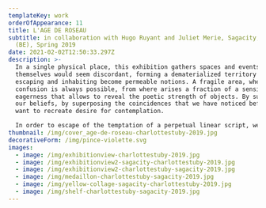 ```yaml
---
templateKey: work
orderOfAppearance: 11
title: L'AGE DE ROSEAU
subtitle: in collaboration with Hugo Ruyant and Juliet Merie, Sagacity, Brussels
  (BE), Spring 2019
date: 2021-02-02T12:50:33.297Z
description: >-
  In a single physical place, this exhibition gathers spaces and events that by
  themselves would seem discordant, forming a dematerialized territory where
  escaping and inhabiting become permeable notions. A fragile area, where
  confusion is always possible, from where arises a fraction of a sensitive
  eagerness that allows to reveal the poetic strength of objects. By superposing
  our beliefs, by superposing the coincidences that we have noticed before, we
  want to recreate desire for contemplation.

  In order to escape of the temptation of a perpetual linear script, we are seeking to set a temporary order of things and to ceaselessly reexamine the way in which they interlink. L’Âge de Roseau is an invitation to roam the space of otherness, a place where imagination does not defy reality, a place where it is not its contrary or its opponent. Dream is a different reality: fertile and melancholic, it is the accomplice of all our memories. Pictures by Fabien Silvestre Suzor
thumbnail: /img/cover_age-de-roseau-charlottestuby-2019.jpg
decorativeForm: /img/pince-violette.svg
images:
  - image: /img/exhibitionview-charlottestuby-2019.jpg
  - image: /img/exhibitionview2-sagacity-charlottestuby-2019.jpg
  - image: /img/exhibitionview2-charlottestuby-sagacity-2019.jpg
  - image: /img/medaillon-charlottestuby-sagacity-2019.jpg
  - image: /img/yellow-collage-sagacity-charlottestuby-2019.jpg
  - image: /img/shelf-charlottestuby-sagacity-2019.jpg
---
```

